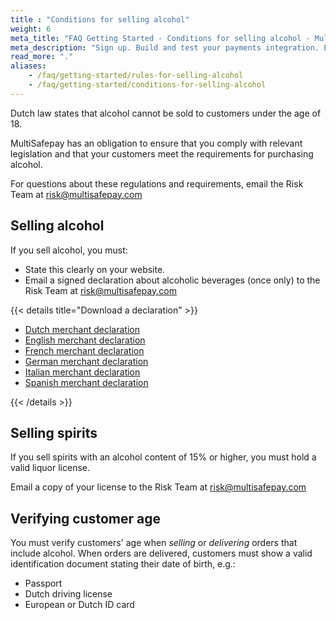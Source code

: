 ```yaml
---
title : "Conditions for selling alcohol"
weight: 6
meta_title: "FAQ Getting Started - Conditions for selling alcohol - MultiSafepay Docs"
meta_description: "Sign up. Build and test your payments integration. Explore our products and services. Use our API Reference, SDKs, and wrappers. Get support."
read_more: "."
aliases:
    - /faq/getting-started/rules-for-selling-alcohol
    - /faq/getting-started/conditions-for-selling-alcohol
---
```


Dutch law states that alcohol cannot be sold to customers under the age of 18. 

MultiSafepay has an obligation to ensure that you comply with relevant legislation and that your customers meet the requirements for purchasing alcohol.

For questions about these regulations and requirements, email the Risk Team at <risk@multisafepay.com>

## Selling alcohol

If you sell alcohol, you must:

- State this clearly on your website.
- Email a signed declaration about alcoholic beverages (once only) to the Risk Team at <risk@multisafepay.com>

{{< details title="Download a declaration" >}}

* [Dutch merchant declaration](/getting-started/go-live/form/NL-Verklaring_alcoholische_dranken.pdf)   
* [English merchant declaration](/getting-started/go-live/form/EN-Declaration_alcoholic_beverages.pdf)  
* [French merchant declaration](/getting-started/go-live/form/FR-Déclaration_des_boissons_alcoolisées.pdf)  
* [German merchant declaration](/getting-started/go-live/form/DE-Erklärung_für_alkoholischen_Getränke.pdf)
* [Italian merchant declaration](/getting-started/go-live/form/IT-Dichiarazione_per_la_vendita_di_bevande_alcoliche.docx) 
* [Spanish merchant declaration](/getting-started/go-live/form/ES-Declaración_sobre_bebidas_alcohólicas.docx)  

{{< /details >}}

## Selling spirits

If you sell spirits with an alcohol content of 15% or higher, you must hold a valid liquor license. 

Email a copy of your license to the Risk Team at <risk@multisafepay.com>

## Verifying customer age

You must verify customers' age when _selling_ or _delivering_ orders that include alcohol. When orders are delivered, customers must show a valid identification document stating their date of birth, e.g.:

* Passport
* Dutch driving license
* European or Dutch ID card